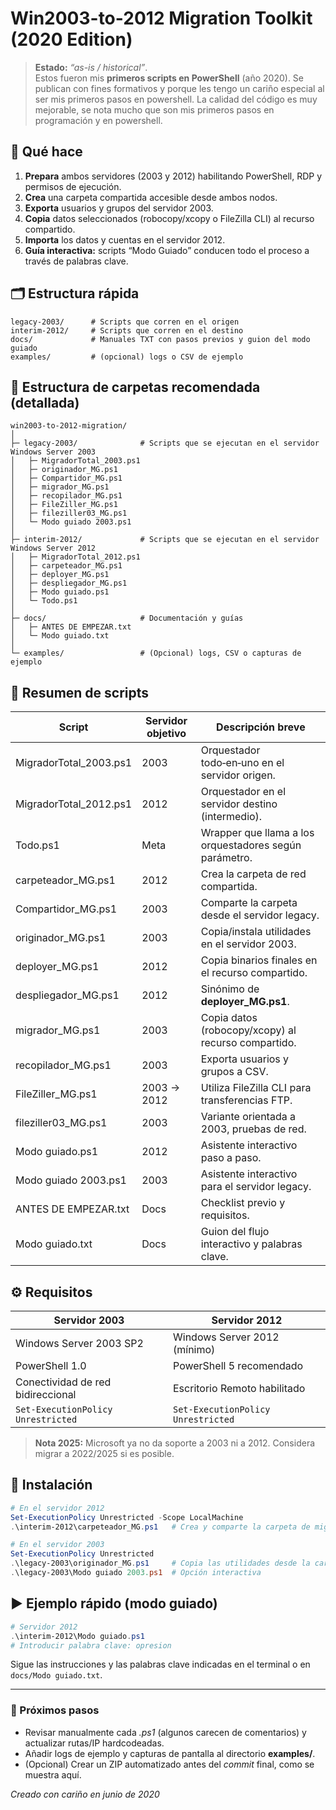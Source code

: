 # Win2003-to-2012 Migration Toolkit (2020 Edition)

> **Estado:** _“as-is / historical”_.  
> Estos fueron mis **primeros scripts en PowerShell** (año 2020). Se publican con fines formativos y porque les tengo un cariño especial al ser mis primeros pasos en powershell.
> La calidad del código es muy mejorable, se nota mucho que son mis primeros pasos en programación y en powershell.

## 🚀 Qué hace

1. **Prepara** ambos servidores (2003 y 2012) habilitando PowerShell, RDP y permisos de ejecución.
2. **Crea** una carpeta compartida accesible desde ambos nodos.
3. **Exporta** usuarios y grupos del servidor 2003.
4. **Copia** datos seleccionados (robocopy/xcopy o FileZilla CLI) al recurso compartido.
5. **Importa** los datos y cuentas en el servidor 2012.
6. **Guía interactiva:** scripts “Modo Guiado” conducen todo el proceso a través de palabras clave.

## 🗂️ Estructura rápida

```text
legacy-2003/      # Scripts que corren en el origen
interim-2012/     # Scripts que corren en el destino
docs/             # Manuales TXT con pasos previos y guion del modo guiado
examples/         # (opcional) logs o CSV de ejemplo
```

## 📂 Estructura de carpetas recomendada (detallada)

```text
win2003-to-2012-migration/
│
├─ legacy-2003/              # Scripts que se ejecutan en el servidor Windows Server 2003
│   ├─ MigradorTotal_2003.ps1
│   ├─ originador_MG.ps1
│   ├─ Compartidor_MG.ps1
│   ├─ migrador_MG.ps1
│   ├─ recopilador_MG.ps1
│   ├─ FileZiller_MG.ps1
│   ├─ fileziller03_MG.ps1
│   └─ Modo guiado 2003.ps1
│
├─ interim-2012/             # Scripts que se ejecutan en el servidor Windows Server 2012
│   ├─ MigradorTotal_2012.ps1
│   ├─ carpeteador_MG.ps1
│   ├─ deployer_MG.ps1
│   ├─ despliegador_MG.ps1
│   ├─ Modo guiado.ps1
│   └─ Todo.ps1
│
├─ docs/                     # Documentación y guías
│   ├─ ANTES DE EMPEZAR.txt
│   └─ Modo guiado.txt
│
└─ examples/                 # (Opcional) logs, CSV o capturas de ejemplo
```




## 📄 Resumen de scripts

| Script | Servidor objetivo | Descripción breve |
|--------|------------------|-------------------|
| MigradorTotal_2003.ps1 | 2003 | Orquestador todo‑en‑uno en el servidor origen. |
| MigradorTotal_2012.ps1 | 2012 | Orquestador en el servidor destino (intermedio). |
| Todo.ps1 | Meta | Wrapper que llama a los orquestadores según parámetro. |
| carpeteador_MG.ps1 | 2012 | Crea la carpeta de red compartida. |
| Compartidor_MG.ps1 | 2003 | Comparte la carpeta desde el servidor legacy. |
| originador_MG.ps1 | 2003 | Copia/instala utilidades en el servidor 2003. |
| deployer_MG.ps1 | 2012 | Copia binarios finales en el recurso compartido. |
| despliegador_MG.ps1 | 2012 | Sinónimo de **deployer_MG.ps1**. |
| migrador_MG.ps1 | 2003 | Copia datos (robocopy/xcopy) al recurso compartido. |
| recopilador_MG.ps1 | 2003 | Exporta usuarios y grupos a CSV. |
| FileZiller_MG.ps1 | 2003 → 2012 | Utiliza FileZilla CLI para transferencias FTP. |
| fileziller03_MG.ps1 | 2003 | Variante orientada a 2003, pruebas de red. |
| Modo guiado.ps1 | 2012 | Asistente interactivo paso a paso. |
| Modo guiado 2003.ps1 | 2003 | Asistente interactivo para el servidor legacy. |
| ANTES DE EMPEZAR.txt | Docs | Checklist previo y requisitos. |
| Modo guiado.txt | Docs | Guion del flujo interactivo y palabras clave. |


## ⚙️ Requisitos

| Servidor 2003 | Servidor 2012 |
| ------------- | ------------- |
| Windows Server 2003 SP2 | Windows Server 2012 (mínimo) |
| PowerShell 1.0 | PowerShell 5 recomendado |
| Conectividad de red bidireccional | Escritorio Remoto habilitado |
| `Set-ExecutionPolicy Unrestricted` | `Set-ExecutionPolicy Unrestricted` |

> **Nota 2025:** Microsoft ya no da soporte a 2003 ni a 2012. Considera migrar a 2022/2025 si es posible.

## 🧩 Instalación

```powershell
# En el servidor 2012
Set-ExecutionPolicy Unrestricted -Scope LocalMachine
.\interim-2012\carpeteador_MG.ps1   # Crea y comparte la carpeta de migración

# En el servidor 2003
Set-ExecutionPolicy Unrestricted
.\legacy-2003\originador_MG.ps1     # Copia las utilidades desde la carpeta compartida
.\legacy-2003\Modo guiado 2003.ps1  # Opción interactiva
```

## ▶️ Ejemplo rápido (modo guiado)

```powershell
# Servidor 2012
.\interim-2012\Modo guiado.ps1
# Introducir palabra clave: opresion
```

Sigue las instrucciones y las palabras clave indicadas en el terminal o en `docs/Modo guiado.txt`.

---

### 📌 Próximos pasos

* Revisar manualmente cada *.ps1* (algunos carecen de comentarios) y actualizar rutas/IP hardcodeadas.  
* Añadir logs de ejemplo y capturas de pantalla al directorio **examples/**.  
* (Opcional) Crear un ZIP automatizado antes del _commit_ final, como se muestra aquí.

_Creado con cariño en junio de 2020_
